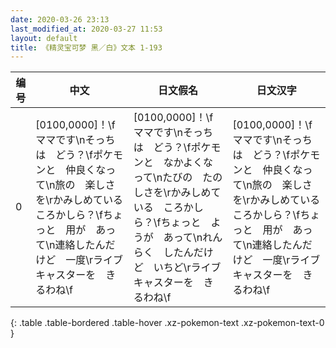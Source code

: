 ```yaml
---
date: 2020-03-26 23:13
last_modified_at: 2020-03-27 11:53
layout: default
title: 《精灵宝可梦 黑／白》文本 1-193
---
```

| 编号 | 中文 | 日文假名 | 日文汉字 |
| ---- | ---- | ---- | --- |
| 0 | [0100,0000]！\fママです\nそっちは　どう？\fポケモンと　仲良くなって\n旅の　楽しさを\rかみしめている　ころかしら？\fちょっと　用が　あって\n連絡したんだけど　一度\rライブキャスターを　きるわね\f | [0100,0000]！\fママです\nそっちは　どう？\fポケモンと　なかよくなって\nたびの　たのしさを\rかみしめている　ころかしら？\fちょっと　ようが　あって\nれんらく　したんだけど　いちど\rライブキャスターを　きるわね\f | [0100,0000]！\fママです\nそっちは　どう？\fポケモンと　仲良くなって\n旅の　楽しさを\rかみしめている　ころかしら？\fちょっと　用が　あって\n連絡したんだけど　一度\rライブキャスターを　きるわね\f |
{: .table .table-bordered .table-hover .xz-pokemon-text .xz-pokemon-text-0 }